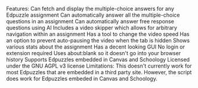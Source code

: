 Features:
Can fetch and display the multiple-choice answers for any Edpuzzle assignment
Can automatically answer all the multiple-choice questions in an assignment
Can automatically answer free response questions using AI
Includes a video skipper which allows for arbitrary navigation within an assignment
Has a tool to change the video speed
Has an option to prevent auto-pausing the video when the tab is hidden
Shows various stats about the assignment
Has a decent looking GUI
No login or extension required
Uses about:blank so it doesn't go into your browser history
Supports Edpuzzles embedded in Canvas and Schoology
Licensed under the GNU AGPL v3 license
Limitations:
This doesn't currently work for most Edpuzzles that are embedded in a third party site. However, the script does work for Edpuzzles embeded in Canvas and Schoology.
